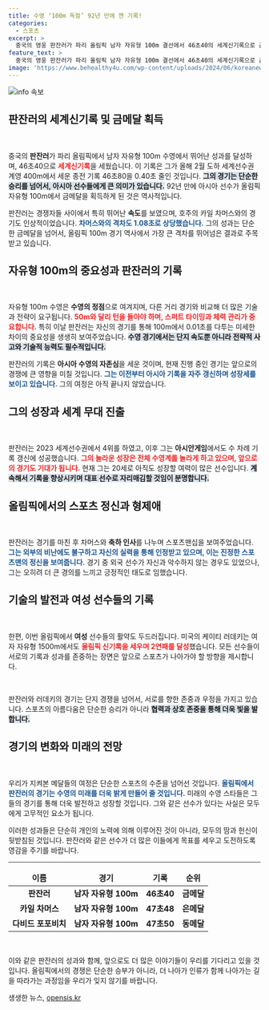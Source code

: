 ```yaml
---
title: 수영 ‘100m 독점’ 92년 만에 깬 기록!
categories:
  - 스포츠
excerpt: >
  중국의 영웅 판잔러가 파리 올림픽 남자 자유형 100m 결선에서 46초40의 세계신기록으로 금메달을 차지하며, 아시아 선수로 92년 만에 올림픽 정상에 오름! 그의 역동적인 성과가 전 세계 수영계를 뒤흔들고 있습니다.
feature_text: >
  중국의 영웅 판잔러가 파리 올림픽 남자 자유형 100m 결선에서 46초40의 세계신기록으로 금메달을 차지하며, 아시아 선수로 92년 만에 올림픽 정상에 오름! 그의 역동적인 성과가 전 세계 수영계를 뒤흔들고 있습니다.
image: 'https://www.behealthy4u.com/wp-content/uploads/2024/06/koreanews.jpg'
---
```


<p><img src="https://www.behealthy4u.com/wp-content/uploads/2024/06/koreanews.jpg" alt="info 속보" /></p>

<h2 data-ke-size="size26">판잔러의 세계신기록 및 금메달 획득</h2>

<p data-ke-size="size16">&nbsp;</p>

<p>중국의 <b>판잔러</b>가 파리 올림픽에서 남자 자유형 100m 수영에서 뛰어난 성과를 달성하며, 46초40으로 <b><span style="color: #ee2323;">세계신기록</span></b>을 세웠습니다. 이 기록은 그가 올해 2월 도하 세계선수권 계영 400m에서 세운 종전 기록 46초80을 0.40초 줄인 것입니다. <b><span style="background-color: #21538527;">그의 경기는 단순한 승리를 넘어서, 아시아 선수들에게 큰 의미가 있습니다.</span></b> 92년 만에 아시아 선수가 올림픽 자유형 100m에서 금메달을 획득하게 된 것은 역사적입니다. </p>

<p>판잔러는 경쟁자들 사이에서 특히 뛰어난 <b>속도</b>를 보였으며, 호주의 카일 차머스와의 경기도 인상적이었습니다. <b><span style="color: #1a5490;">차머스와의 격차도 1.08초로 상당했습니다.</span></b> 그의 성과는 단순한 금메달을 넘어서, 올림픽 100m 경기 역사에서 가장 큰 격차를 뛰어넘은 결과로 주목받고 있습니다.</p>

<h2 data-ke-size="size26">자유형 100m의 중요성과 판잔러의 기록</h2>

<p data-ke-size="size16">&nbsp;</p>

<p>자유형 100m 수영은 <b>수영의 정점</b>으로 여겨지며, 다른 거리 경기와 비교해 더 많은 기술과 전략이 요구됩니다. <b><span style="color: #ee2323;">50m와 달리 턴을 돌아야 하며, 스퍼트 타이밍과 체력 관리가 중요합니다.</span></b> 특히 이날 판잔러는 자신의 경기를 통해 100m에서 0.01초를 다투는 미세한 차이의 중요성을 생생히 보여주었습니다. <b><span style="background-color: #21538527;">수영 경기에서는 단지 속도뿐 아니라 전략적 사고와 기술적 능력도 필수적입니다.</span></b></p>

<p>판잔러의 기록은 <b>아시아 수영의 자존심</b>을 세운 것이며, 현재 진행 중인 경기는 앞으로의 경쟁에 큰 영향을 미칠 것입니다. <b><span style="color: #1a5490;">그는 이전부터 아시아 기록을 자주 갱신하며 성장세를 보이고 있습니다.</span></b> 그의 여정은 아직 끝나지 않았습니다.</p>

<h2 data-ke-size="size26">그의 성장과 세계 무대 진출</h2>

<p data-ke-size="size16">&nbsp;</p>

<p>판잔러는 2023 세계선수권에서 4위를 하였고, 이후 그는 <b>아시안게임</b>에서도 수 차례 기록 갱신에 성공했습니다. <b><span style="color: #ee2323;">그의 놀라운 성장은 전체 수영계를 놀라게 하고 있으며, 앞으로의 경기도 기대가 됩니다.</span></b> 현재 그는 20세로 아직도 성장할 여력이 많은 선수입니다. <b><span style="background-color: #21538527;">계속해서 기록을 향상시키며 대표 선수로 자리매김할 것임이 분명합니다.</span></b></p>

<h2 data-ke-size="size26">올림픽에서의 스포츠 정신과 형제애</h2>

<p data-ke-size="size16">&nbsp;</p>

<p>판잔러는 경기를 마친 후 차머스와 <b>축하 인사</b>를 나누며 스포츠맨십을 보여주었습니다. <b><span style="color: #1a5490;">그는 외부의 비난에도 불구하고 자신의 실력을 통해 인정받고 있으며, 이는 진정한 스포츠맨의 정신을 보여줍니다.</span></b> 경기 중 외국 선수가 자신과 악수하지 않는 경우도 있었으나, 그는 오히려 더 큰 경의를 느끼고 긍정적인 태도로 임했습니다.</p>

<h2 data-ke-size="size26">기술의 발전과 여성 선수들의 기록</h2>

<p data-ke-size="size16">&nbsp;</p>

<p>한편, 이번 올림픽에서 <b>여성</b> 선수들의 활약도 두드러집니다. 미국의 케이티 러데키는 여자 자유형 1500m에서도 <b><span style="color: #ee2323;">올림픽 신기록을 세우며 2연패를 달성</span></b>했습니다. 모든 선수들이 서로의 기록과 성과를 존중하는 장면은 앞으로 스포츠가 나아가야 할 방향을 제시합니다. </p>

<p data-ke-size="size16">&nbsp;</p>

<p>판잔러와 러데키의 경기는 단지 경쟁을 넘어서, 서로를 향한 존중과 우정을 가지고 있습니다. 스포츠의 아름다움은 단순한 승리가 아니라 <b><span style="background-color: #21538527;">협력과 상호 존중을 통해 더욱 빛을 발합니다.</span></b></p>

<h2 data-ke-size="size26">경기의 변화와 미래의 전망</h2>

<p data-ke-size="size16">&nbsp;</p>

<p>우리가 지켜본 메달들의 여정은 단순한 스포츠의 수준을 넘어선 것입니다. <b><span style="color: #1a5490;">올림픽에서 판잔러의 경기는 수영의 미래를 더욱 밝게 만들어 줄 것입니다.</span></b> 미래의 수영 스타들은 그들의 경기를 통해 더욱 발전하고 성장할 것입니다. 그와 같은 선수가 있다는 사실은 모두에게 고무적인 요소가 됩니다. </p>

<p>이러한 성과들은 단순히 개인의 노력에 의해 이루어진 것이 아니라, 모두의 땀과 헌신이 뒷받침된 것입니다. 판잔러와 같은 선수가 더 많은 이들에게 목표를 세우고 도전하도록 영감을 주기를 바랍니다. </p>

<hr style="height: 1px; border: none; background: #333;">

<table style="width: 100%; text-align: center;">
  <thead>
    <tr>
      <td style="text-align: center; height: 17px;"><b>이름</b></td>
      <td style="text-align: center; height: 17px;"><b>경기</b></td>
      <td style="text-align: center; height: 17px;"><b>기록</b></td>
      <td style="text-align: center; height: 17px;"><b>순위</b></td>
    </tr>
  </thead>
  <tbody>
    <tr>
      <td style="text-align: center; height: 17px;"><b>판잔러</b></td>
      <td style="text-align: center; height: 17px;"><b>남자 자유형 100m</b></td>
      <td style="text-align: center; height: 17px;"><b>46초40</b></td>
      <td style="text-align: center; height: 17px;"><b>금메달</b></td>
    </tr>
    <tr>
      <td style="text-align: center; height: 17px;"><b>카일 차머스</b></td>
      <td style="text-align: center; height: 17px;"><b>남자 자유형 100m</b></td>
      <td style="text-align: center; height: 17px;"><b>47초48</b></td>
      <td style="text-align: center; height: 17px;"><b>은메달</b></td>
    </tr>
    <tr>
      <td style="text-align: center; height: 17px;"><b>다비드 포포비치</b></td>
      <td style="text-align: center; height: 17px;"><b>남자 자유형 100m</b></td>
      <td style="text-align: center; height: 17px;"><b>47초50</b></td>
      <td style="text-align: center; height: 17px;"><b>동메달</b></td>
    </tr>
  </tbody>
</table>

<p data-ke-size="size16">&nbsp;</p> 

<p>이와 같은 판잔러의 성과와 함께, 앞으로도 더 많은 이야기들이 우리를 기다리고 있을 것입니다. 올림픽에서의 경쟁은 단순한 승부가 아니라, 더 나아가 인류가 함께 나아가는 길을 따라가는 과정임을 우리가 잊지 않기를 바랍니다.</p>
생생한 뉴스, <a href="https://opensis.kr" rel="dofollow">opensis.kr</a>


